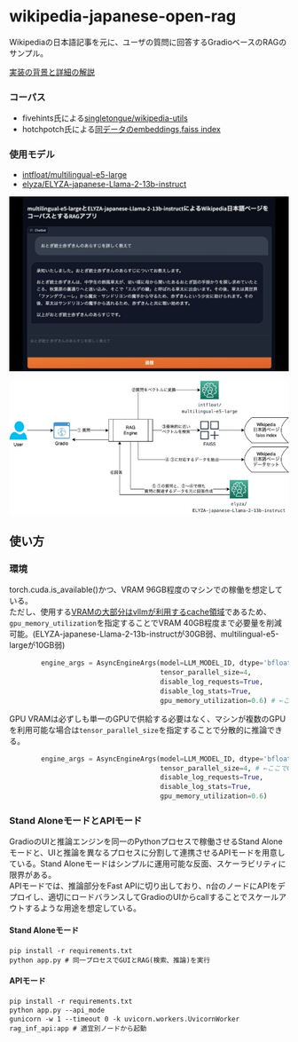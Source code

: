 # wikipedia-japanese-open-rag
Wikipediaの日本語記事を元に、ユーザの質問に回答するGradioベースのRAGのサンプル。 

[実装の背景と詳細の解説](https://bering.hatenadiary.com/entry/2024/01/05/195141)
### コーパス
- fivehints氏による[singletongue/wikipedia-utils](https://huggingface.co/datasets/singletongue/wikipedia-utils)
- hotchpotch氏による[同データのembeddings,faiss index](https://huggingface.co/datasets/hotchpotch/wikipedia-passages-jawiki-embeddings)
### 使用モデル
- [intfloat/multilingual-e5-large](https://huggingface.co/intfloat/multilingual-e5-large)
- [elyza/ELYZA-japanese-Llama-2-13b-instruct](https://huggingface.co/elyza/ELYZA-japanese-Llama-2-13b-instruct)  

![画面イメージ](image/sample.png)

![構成イメージ](image/openrag.jpg)

## 使い方
### 環境
torch.cuda.is_available()かつ、VRAM 96GB程度のマシンでの稼働を想定している。  
ただし、使用する[VRAMの大部分はvllmが利用するcache領域](https://github.com/vllm-project/vllm/discussions/241)であるため、`gpu_memory_utilization`を指定することでVRAM 40GB程度まで必要量を削減可能。(ELYZA-japanese-Llama-2-13b-instructが30GB弱、multilingual-e5-largeが10GB弱)  
```python
        engine_args = AsyncEngineArgs(model=LLM_MODEL_ID, dtype='bfloat16',
                                      tensor_parallel_size=4,
                                      disable_log_requests=True,
                                      disable_log_stats=True,
                                      gpu_memory_utilization=0.6) # ←ここでVRAM全体の何％を推論に割り当てるかを指定する(ここでは60%)
```
GPU VRAMは必ずしも単一のGPUで供給する必要はなく、マシンが複数のGPUを利用可能な場合は`tensor_parallel_size`を指定することで分散的に推論できる。  
```python
        engine_args = AsyncEngineArgs(model=LLM_MODEL_ID, dtype='bfloat16',
                                      tensor_parallel_size=4, # ←ここでGPUの数を指定
                                      disable_log_requests=True,
                                      disable_log_stats=True,
                                      gpu_memory_utilization=0.6)
```
### Stand AloneモードとAPIモード
GradioのUIと推論エンジンを同一のPythonプロセスで稼働させるStand Aloneモードと、UIと推論を異なるプロセスに分割して連携させるAPIモードを用意している。Stand Aloneモードはシンプルに運用可能な反面、スケーラビリティに限界がある。  
APIモードでは、推論部分をFast APIに切り出しており、n台のノードにAPIをデプロイし、適切にロードバランスしてGradioのUIからcallすることでスケールアウトするような用途を想定している。
#### Stand Aloneモード
```shell
pip install -r requirements.txt
python app.py # 同一プロセスでGUIとRAG(検索、推論)を実行
```
#### APIモード
```shell
pip install -r requirements.txt
python app.py --api_mode
gunicorn -w 1 --timeout 0 -k uvicorn.workers.UvicornWorker rag_inf_api:app # 適宜別ノードから起動
```

